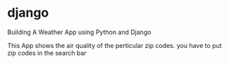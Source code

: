 # django
Building A Weather App using Python and Django

This App shows the air quality of the perticular zip codes.
you have to put zip codes in the search bar
